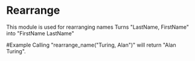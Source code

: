 Rearrange
=============
This module is used for rearranging names
Turns "LastName, FirstName" into "FirstName LastName"

#Example
Calling "rearrange_name("Turing, Alan")" will return "Alan Turing".